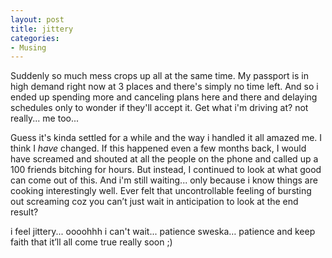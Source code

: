 ```yaml
---
layout: post
title: jittery
categories:
- Musing
---
```


Suddenly so much mess crops up all at the same time. My passport is in high demand right now at 3 places and there's simply no time left. And so i ended up spending more and canceling plans here and there and delaying schedules only to wonder if they'll accept it. Get what i'm driving at? not really... me too...

Guess it's kinda settled for a while and the way i handled it all amazed me. I think I _have_ changed. If this happened even a few months back, I would have screamed and shouted at all the people on the phone and called up a 100 friends bitching for hours. But instead, I continued to look at what good can come out of this. And i'm still waiting... only because i know things are cooking interestingly well. Ever felt that uncontrollable feeling of bursting out screaming coz you can’t just wait in anticipation to look at the end result?

i feel jittery... oooohhh i can't wait... patience sweska… patience and keep faith that it’ll all come true really soon ;)
